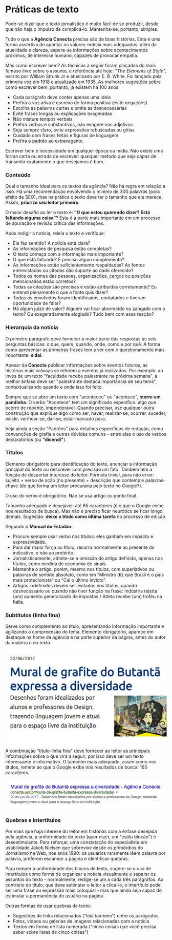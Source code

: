# Práticas de texto

Pode-se dizer que o texto jornalístico é muito fácil de se produzir, desde que não haja o impulso de complicá-lo. Mantenha-se, portanto, simples.

Tudo o que a **Agência Conecta** precisa são de boas histórias. Esta é uma forma assertiva de apontar os valores-notícia mais adequados: além da atualidade e clareza, espera-se informações sobre acontecimentos próximos, de interesse humano, capazes de provocar empatia.

Mas como escrever bem? As técnicas a seguir foram pinçadas do mais famoso livro sobre o assunto, e referência até hoje: "_The Elements of Style_", escrito por William Strunk Jr e atualizado por E. B. White. Foi lançado pela primeira vez em 1918 e atualizado em 1935. As melhores sugestões sobre como escrever bem, portanto, já existem há 100 anos:

* Cada parágrafo deve conter apenas uma ideia
* Prefira a voz ativa e escreva de forma positiva \(evite negações\)
* Escolha as palavras certas e omita as desnecessárias
* Evite frases longas ou explicações exageradas
* Não misture tempos verbais
* Prefira verbos e substantivos, não exagere nos adjetivos
* Seja sempre claro, evite expressões rebuscadas ou gírias
* Cuidado com frases feitas e figuras de linguagem
* Prefira o padrão ao extravagante.

Escrever bem é necessidade em qualquer época ou mídia. Não existe uma forma certa ou errada de escrever: qualquer método que seja capaz de transmitir exatamente o que desejamos é bom.

### Conteúdo

Qual o tamanho ideal para os textos da agência? Não há regra em relação a isso. Há uma recomendação envolvendo o mínimo de 300 palavras \(para efeito de SEO\), mas na prática o texto deve ter o tamanho que ele merece. Assim, **priorize seu leitor primeiro**.

O maior desafio ao ler o texto é: **"O que estou querendo dizer? Está faltando alguma coisa"**? Esta é a parte mais importante em um processo de apuração e revisão crítica das informações.

Após redigir a notícia, releia o texto e verifique:

* Ele faz sentido? A notícia está clara?
* As informações de pesquisa estão completas?
* O texto começa com a informação mais importante?
* O que está faltando? É preciso algum complemento?
* As informações estão suficientemente respaldadas? As fontes entrevistadas ou citadas dão suporte ao dado oferecido?
* Todos os nomes das pessoas, organizações, cargos ou posições mencionados estão corretos?
* Todas as citações são precisas e estão atribuídas corretamente? Eu entendi plenamente o que a fonte quis dizer?
* Todos os envolvidos foram identificados, contatados e tiveram oportunidade de falar?
* Há algum juízo de valor? Alguém vai ficar aborrecido ou zangado com o texto? Ou exageradamente elogiado? Tudo bem com essa reação?

### Hierarquia da notícia

O primeiro parágrafo deve fornecer a maior parte das respostas às seis perguntas básicas: o que, quem, quando, onde, como e por quê. A forma como apresentar as primeiras frases tem a ver com o questionamento mais importante: **e daí**.

Apesar da **Conecta** publicar informações sobre eventos futuros, as histórias mais valiosas se referem a eventos já realizados. Por exemplo: ao invés de um texto "faculdade recebe palestrante na próxima semana", a melhor ênfase deve ser "palestrante destaca importância de seu tema", contextualizando quando e onde isso foi feito.

Sempre que se abre um texto com "aconteceu" ou "acontece", **morre um pandinha**. O verbo "Acontece" tem um significado específico: algo que ocorre de repente, imponderável. Quando precisar, use qualquer outra construção que explique algo como ser, haver, realizar-se, ocorrer, suceder, existir, verificar-se, dar-se, estar marcado para.

Veja ainda a seção "Padrões" para detalhes específicos de redação, como convenções de grafia e outras dúvidas comuns - entre elas o uso de verbos declaratórios \(ou **"dicendi"**\).

### Títulos

Elemento obrigatório para identificação do texto, anunciar a informação principal do texto ou descrever com precisão um fato. Também tem a função de despertar interesse do leitor. Fórmula trivial, para não errar: sujeito + verbo de ação \(no presente\) + descrição que contemple palavras-chave \(de que forma um leitor procuraria pelo texto no Google?\).

O uso do verbo é obrigatório. Não se usa artigo ou ponto final.

Tamanho adequado e desejável: até 65 caracteres \(é o que o Google exibe nos resultados de busca\). Mas não é preciso ficar neurótico se ficar longo demais. Sugestão: **deixe o título como última tarefa** no processo de edição.

Segundo o **Manual do Estadão**:

* Procure sempre usar verbo nos títulos: eles ganham em impacto e expressividade.
* Para dar maior força ao título, recorra normalmente ao presente do indicativo, e não ao pretérito.
* Jornalisticamente, admite-se a omissão do artigo definido, apenas nos títulos, como medida de economia de sinais.
* Mantenha o artigo, porém, mesmo nos títulos, com superlativos ou palavras de sentido absoluto, como em “Ministro diz que Brasil é o país mais protecionista” ou “Cai o último invicto”.
* Artigos indefinidos devem ser evitados nos títulos, quando desnecessário ou quando não tiver função na frase: Indústria rejeita \(um\) aumento generalizado de impostos / Atleta recebe \(um\) troféu na Itália.

### Subtítulos \(linha fina\)

Serve como complemento ao título, apresentando informação importante e agilizando a compreensão do tema. Elemento obrigatório, aparece em destaque na home da agência e na parte superior da página, antes do autor da matéria e do texto.

![](/assets/exemplo_home.png)

A combinação "título-linha fina" deve fornecer ao leitor as principais informações sobre o que virá a seguir, por isso deve ser um texto interessante e informativo. O tamanho mais adequado, assim como nos títulos, remete ao que o Google exibe nos resultados de busca: 160 caracteres.

![](/assets/exemplo_google.png)

### Quebras e intertítulos

Por mais que haja interese do leitor em histórias com a ênfase desejada pela agência, a uniformidade do texto \(quer dizer, um "estilo blocão"\) é desestimulante. Para reforçar, uma constatação do especialista em usabilidade Jakob Nielsen que sobrevive desde os primórdios do Jornalismo na Web, nos anos 1990: os usuários raramente lêem palavra por palavra, preferem escanear a página e identificar quebras.

Para romper a uniformidade dos blocos de texto, sugere-se o uso de intertítulos como forma de organizar a notícia visualmente e separar os assuntos do texto - normalmente, redige-se um a cada três parágrafos. Ao contrário do título, que deve estimular o leitor a clicá-lo, o intertítulo pode ser uma frase ou expressão mais coloquial - mas que ainda seja capaz de estimular a permanência do usuário na página.

Outras formas de usar quebras de texto:

* Sugestões de links relacionados \("leia também"\) entre os parágrafos
* Fotos, vídeos ou galerias de imagens relacionadas com a notícia
* Textos em forma de lista numerada \("cinco coisas que você precisa saber sobre listas de cinco coisas"\)



